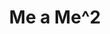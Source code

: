 ---
pid: ch713
title: Me a Me^2
location_transcription: Fairmount
coordinates: "[-75.168845962023, 39.965937923216]"
zipcode: NJ08520
gen_neighborhood: 
neighborhood: 
outside_phl: Hightstown NJ
age: '60'
age_range: 60-69
instagram: 
image_file_name: ch_713.jpg
proposal_transcription: Start taking photo of everyone using this pedestal - make
  a collage
topic: Unknown
topic_summary: '0'
type: 2D,Interactive,Image
keywords_other: pedestal, photo collage
credit: Jeff K
image_labels: 
twitter: 
facebook: 
permalink: "/monuments/ch713/"
layout: item-page
---